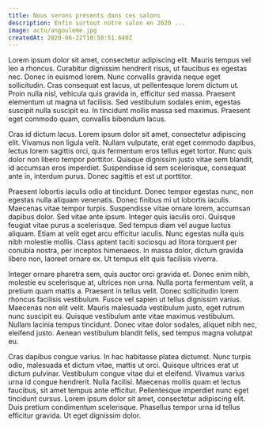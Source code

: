 ```yaml
---
title: Nous serons présents dans ces salons
description: Enfin surtout notre salon en 2020 ...
image: actu/angouleme.jpg
createdAt: 2020-06-22T10:58:51.640Z
---
```

Lorem ipsum dolor sit amet, consectetur adipiscing elit. Mauris tempus vel leo a rhoncus. Curabitur dignissim hendrerit risus, ut faucibus ex egestas nec. Donec in euismod lorem. Nunc convallis gravida neque eget sollicitudin. Cras consequat est lacus, ut pellentesque lorem dictum ut. Proin nulla nisl, vehicula quis gravida in, efficitur sed massa. Praesent elementum ut magna ut facilisis. Sed vestibulum sodales enim, egestas suscipit nulla suscipit eu. In tincidunt mollis massa sed maximus. Praesent eget commodo quam, convallis bibendum lacus.

Cras id dictum lacus. Lorem ipsum dolor sit amet, consectetur adipiscing elit. Vivamus non ligula velit. Nullam vulputate, erat eget commodo dapibus, lectus lorem sagittis orci, quis fermentum eros tellus eget tortor. Nunc quis dolor non libero tempor porttitor. Quisque dignissim justo vitae sem blandit, id accumsan eros imperdiet. Suspendisse id sem scelerisque, consequat ante in, interdum purus. Donec sagittis et est ut porttitor.

Praesent lobortis iaculis odio at tincidunt. Donec tempor egestas nunc, non egestas nulla aliquam venenatis. Donec finibus mi ut lobortis iaculis. Maecenas vitae tempor turpis. Suspendisse vitae ornare lorem, accumsan dapibus dolor. Sed vitae ante ipsum. Integer quis iaculis orci. Quisque feugiat vitae purus a scelerisque. Sed tempus diam vel augue luctus aliquam. Etiam at velit eget arcu efficitur iaculis. Nunc egestas nulla quis nibh molestie mollis. Class aptent taciti sociosqu ad litora torquent per conubia nostra, per inceptos himenaeos. In massa dolor, dictum gravida libero non, laoreet ornare ex. Ut tempus elit quis facilisis viverra.

Integer ornare pharetra sem, quis auctor orci gravida et. Donec enim nibh, molestie eu scelerisque at, ultrices non urna. Nulla porta fermentum velit, a pretium quam mattis a. Praesent in tellus velit. Donec sollicitudin lorem rhoncus facilisis vestibulum. Fusce vel sapien ut tellus dignissim varius. Maecenas non elit velit. Mauris malesuada vestibulum justo, eget rutrum nunc suscipit eu. Quisque vestibulum ante vitae maximus vestibulum. Nullam lacinia tempus tincidunt. Donec vitae dolor sodales, aliquet nibh nec, eleifend justo. Aenean vestibulum blandit felis, sed tempus magna volutpat eu.

Cras dapibus congue varius. In hac habitasse platea dictumst. Nunc turpis odio, malesuada et dictum vitae, mattis ut orci. Quisque ultrices erat ut dictum pulvinar. Vestibulum congue vitae dui et eleifend. Vivamus varius urna id congue hendrerit. Nulla facilisi. Maecenas mollis quam et lectus faucibus, sit amet tempus ante efficitur. Pellentesque imperdiet nunc eget tincidunt cursus. Lorem ipsum dolor sit amet, consectetur adipiscing elit. Duis pretium condimentum scelerisque. Phasellus tempor urna id tellus efficitur gravida. Ut eget dignissim dolor.

